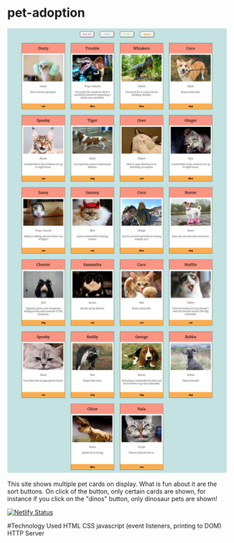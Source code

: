 # pet-adoption

![image](./images/siteimage.png)

This site shows multiple pet cards on display. What is fun about it are the sort buttons. On click of the button, only certain cards are shown, for instance if you click on the "dinos" button, only dinosaur pets are shown!

[![Netlify Status](https://api.netlify.com/api/v1/badges/e2e9f953-9f9d-4571-a3e9-5f1787aba341/deploy-status)](https://app.netlify.com/sites/confident-villani-93f0af/deploys)

#Technology Used
HTML
CSS
javascript (event listeners, printing to DOM)
HTTP Server
